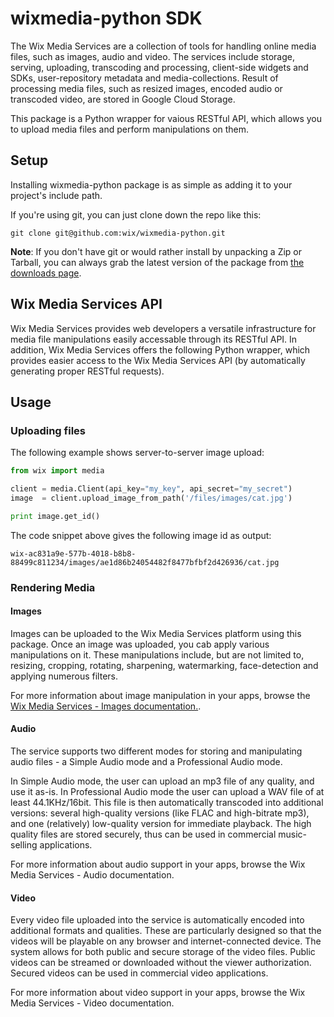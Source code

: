 
wixmedia-python SDK
===================

The Wix Media Services are a collection of tools for handling online media files, such as images, audio and video. The services include storage, serving, uploading, transcoding and processing, client-side widgets and SDKs, user-repository metadata and media-collections. Result of processing media files, such as resized images, encoded audio or transcoded video, are stored in Google Cloud Storage.

This package is a Python wrapper for vaious RESTful API, which allows you to upload media files and perform manipulations on them.

## Setup ##

Installing wixmedia-python package is as simple as adding it to your project's include path.  

If you're using git, you can just clone down the repo like this:

```
git clone git@github.com:wix/wixmedia-python.git
```

__Note__: If you don't have git or would rather install by unpacking a Zip or Tarball, you can always grab the latest version of the package from [the downloads page](https://github.com/wix/wixmedia-python/archive/master.zip). 


## Wix Media Services API ##

Wix Media Services provides web developers a versatile infrastructure for media file manipulations easily accessable through its RESTful API. 
In addition, Wix Media Services offers the following Python wrapper, which provides easier access to the Wix Media Services API (by automatically generating proper RESTful requests).

## Usage ##

### Uploading files ###

The following example shows server-to-server image upload:

```python
from wix import media

client = media.Client(api_key="my_key", api_secret="my_secret")
image  = client.upload_image_from_path('/files/images/cat.jpg')

print image.get_id()
```

The code snippet above gives the following image id as output:
```
wix-ac831a9e-577b-4018-b8b8-88499c811234/images/ae1d86b24054482f8477bfbf2d426936/cat.jpg
```

### Rendering Media ###

#### Images ####
Images can be uploaded to the Wix Media Services platform using this package.
Once an image was uploaded, you cab apply various manipulations on it. These manipulations include, but are not limited to, resizing, cropping, rotating, sharpening, watermarking, face-detection and applying numerous filters. 

For more information about image manipulation in your apps, browse the [Wix Media Services - Images documentation.](https://github.com/wix/wixmedia-python/blob/master/images.md).

#### Audio ####
The service supports two different modes for storing and manipulating audio files - a Simple Audio mode and a Professional Audio mode.

In Simple Audio mode, the user can upload an mp3 file of any quality, and use it as-is. In Professional Audio mode the user can upload a WAV file of at least 44.1KHz/16bit. This file is then automatically transcoded into additional versions: several high-quality versions (like FLAC and high-bitrate mp3), and one (relatively) low-quality version for immediate playback. The high quality files are stored securely, thus can be used in commercial music-selling applications.

For more information about audio support in your apps, browse the Wix Media Services - Audio documentation.

#### Video ####
Every video file uploaded into the service is automatically encoded into additional formats and qualities. These are particularly designed so that the videos will be playable on any browser and internet-connected device.
The system allows for both public and secure storage of the video files. Public videos can be streamed or downloaded without the viewer authorization. Secured videos can be used in commercial video applications.

For more information about video support in your apps, browse the Wix Media Services - Video documentation.
